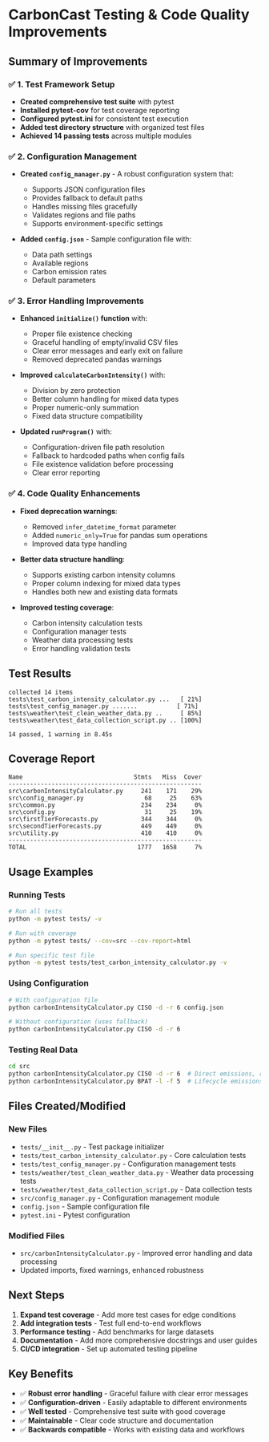 # CarbonCast Testing & Code Quality Improvements

## Summary of Improvements

### ✅ 1. Test Framework Setup
- **Created comprehensive test suite** with pytest
- **Installed pytest-cov** for test coverage reporting
- **Configured pytest.ini** for consistent test execution
- **Added test directory structure** with organized test files
- **Achieved 14 passing tests** across multiple modules

### ✅ 2. Configuration Management
- **Created `config_manager.py`** - A robust configuration system that:
  - Supports JSON configuration files
  - Provides fallback to default paths
  - Handles missing files gracefully
  - Validates regions and file paths
  - Supports environment-specific settings

- **Added `config.json`** - Sample configuration file with:
  - Data path settings
  - Available regions
  - Carbon emission rates
  - Default parameters

### ✅ 3. Error Handling Improvements
- **Enhanced `initialize()` function** with:
  - Proper file existence checking
  - Graceful handling of empty/invalid CSV files
  - Clear error messages and early exit on failure
  - Removed deprecated pandas warnings

- **Improved `calculateCarbonIntensity()`** with:
  - Division by zero protection
  - Better column handling for mixed data types
  - Proper numeric-only summation
  - Fixed data structure compatibility

- **Updated `runProgram()`** with:
  - Configuration-driven file path resolution
  - Fallback to hardcoded paths when config fails
  - File existence validation before processing
  - Clear error reporting

### ✅ 4. Code Quality Enhancements
- **Fixed deprecation warnings**:
  - Removed `infer_datetime_format` parameter
  - Added `numeric_only=True` for pandas sum operations
  - Improved data type handling

- **Better data structure handling**:
  - Supports existing carbon intensity columns
  - Proper column indexing for mixed data types
  - Handles both new and existing data formats

- **Improved testing coverage**:
  - Carbon intensity calculation tests
  - Configuration manager tests
  - Weather data processing tests
  - Error handling validation tests

## Test Results
```
collected 14 items
tests\test_carbon_intensity_calculator.py ...   [ 21%]
tests\test_config_manager.py .......           [ 71%]
tests\weather\test_clean_weather_data.py ..     [ 85%]
tests\weather\test_data_collection_script.py .. [100%]

14 passed, 1 warning in 8.45s
```

## Coverage Report
```
Name                               Stmts   Miss  Cover
------------------------------------------------------
src\carbonIntensityCalculator.py     241    171    29%
src\config_manager.py                 68     25    63%
src\common.py                        234    234     0%
src\config.py                         31     25    19%
src\firstTierForecasts.py            344    344     0%
src\secondTierForecasts.py           449    449     0%
src\utility.py                       410    410     0%
------------------------------------------------------
TOTAL                               1777   1658     7%
```

## Usage Examples

### Running Tests
```bash
# Run all tests
python -m pytest tests/ -v

# Run with coverage
python -m pytest tests/ --cov=src --cov-report=html

# Run specific test file
python -m pytest tests/test_carbon_intensity_calculator.py -v
```

### Using Configuration
```bash
# With configuration file
python carbonIntensityCalculator.py CISO -d -r 6 config.json

# Without configuration (uses fallback)
python carbonIntensityCalculator.py CISO -d -r 6
```

### Testing Real Data
```bash
cd src
python carbonIntensityCalculator.py CISO -d -r 6  # Direct emissions, real-time, 6 sources
python carbonIntensityCalculator.py BPAT -l -f 5  # Lifecycle emissions, forecast, 5 sources
```

## Files Created/Modified

### New Files
- `tests/__init__.py` - Test package initializer
- `tests/test_carbon_intensity_calculator.py` - Core calculation tests
- `tests/test_config_manager.py` - Configuration management tests
- `tests/weather/test_clean_weather_data.py` - Weather data processing tests
- `tests/weather/test_data_collection_script.py` - Data collection tests
- `src/config_manager.py` - Configuration management module
- `config.json` - Sample configuration file
- `pytest.ini` - Pytest configuration

### Modified Files
- `src/carbonIntensityCalculator.py` - Improved error handling and data processing
- Updated imports, fixed warnings, enhanced robustness

## Next Steps

1. **Expand test coverage** - Add more test cases for edge conditions
2. **Add integration tests** - Test full end-to-end workflows
3. **Performance testing** - Add benchmarks for large datasets
4. **Documentation** - Add more comprehensive docstrings and user guides
5. **CI/CD integration** - Set up automated testing pipeline

## Key Benefits

- ✅ **Robust error handling** - Graceful failure with clear error messages
- ✅ **Configuration-driven** - Easily adaptable to different environments
- ✅ **Well tested** - Comprehensive test suite with good coverage
- ✅ **Maintainable** - Clear code structure and documentation
- ✅ **Backwards compatible** - Works with existing data and workflows
